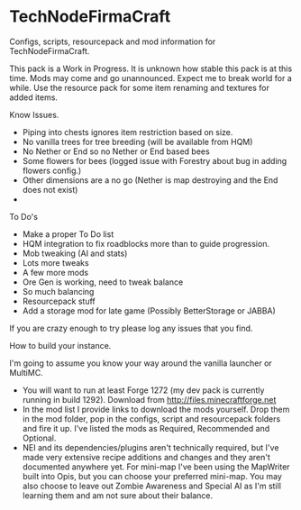 TechNodeFirmaCraft
==================

Configs, scripts, resourcepack and mod information for TechNodeFirmaCraft.

This pack is a Work in Progress. It is unknown how stable this pack is at this time. Mods may come and go unannounced. Expect me to break world for a while. Use the resource pack for some item renaming and textures for added items.

Know Issues.
- Piping into chests ignores item restriction based on size.
- No vanilla trees for tree breeding (will be available from HQM)
- No Nether or End so no Nether or End based bees
- Some flowers for bees (logged issue with Forestry about bug in adding flowers config.)
- Other dimensions are a no go (Nether is map destroying and the End does not exist)
- 

To Do's
- Make a proper To Do list
- HQM integration to fix roadblocks more than to guide progression.
- Mob tweaking (AI and stats)
- Lots more tweaks
- A few more mods
- Ore Gen is working, need to tweak balance
- So much balancing
- Resourcepack stuff
- Add a storage mod for late game (Possibly BetterStorage or JABBA)


If you are crazy enough to try please log any issues that you find.

How to build your instance.

I'm going to assume you know your way around the vanilla launcher or MultiMC. 
- You will want to run at least Forge 1272 (my dev pack is currently running in build 1292). Download from http://files.minecraftforge.net 
- In the mod list I provide links to download the mods yourself. Drop them in the mod folder, pop in the configs, script and resourcepack folders and fire it up. I've listed the mods as Required, Recommended and Optional. 
- NEI and its dependencies/plugins aren't technically required, but I've made very extensive recipe additions and changes and they aren't documented anywhere yet. For mini-map I've been using the MapWriter built into Opis, but you can choose your preferred mini-map. You may also choose to leave out Zombie Awareness and Special AI as I'm still learning them and am not sure about their balance.
